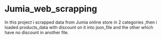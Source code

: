# Jumia_web_scrapping
In this project i scrapped data from Jumia online store in 2 categories ,then i loaded products_data with discount on it into json_file and the other which have no discount in another file.
